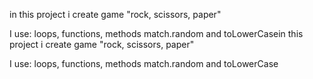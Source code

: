 in this project i create game "rock, scissors, paper"

I use: loops, functions, methods match.random and toLowerCasein this project i create game "rock, scissors, paper"

I use: loops, functions, methods match.random and toLowerCase